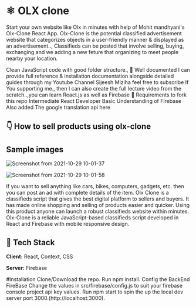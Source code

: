 # ⚛️ OLX clone

Start your own website like Olx in minutes with help of Mohit mandhyani's Olx-Clone React App. Olx-Clone is the potential classified advertisement website that categorizes objects in a user-friendly manner & displayed as an advertisement.., Classifieds can be posted that involve selling, buying, exchanging and we adding a new feture that organizing to meet people nearby your location.

Clean JavaScript code with good folder structure.,
📄 Well documented
I can provide full reference & installation documentation alongside detailed guides through my Youtube Channel Sijeesh Miziha feel free to subscribe
If You supporting me., then I can also create the full lecture video from the scratch..,you can learn React.js as well as Firebase
👅 Requirements to fork this repo
Intermediate React Developer
Basic Understanding of Firebase
Also added The google translation api here

## 👇 How to sell products using olx-clone
  
## Sample images
![Screenshot from 2021-10-29 10-01-37](https://private-user-images.githubusercontent.com/115079192/300865253-703d51ba-c6cd-46e2-9bae-c58f71353157.png?jwt=eyJhbGciOiJIUzI1NiIsInR5cCI6IkpXVCJ9.eyJpc3MiOiJnaXRodWIuY29tIiwiYXVkIjoicmF3LmdpdGh1YnVzZXJjb250ZW50LmNvbSIsImtleSI6ImtleTUiLCJleHAiOjE3MTE2NDM0MzksIm5iZiI6MTcxMTY0MzEzOSwicGF0aCI6Ii8xMTUwNzkxOTIvMzAwODY1MjUzLTcwM2Q1MWJhLWM2Y2QtNDZlMi05YmFlLWM1OGY3MTM1MzE1Ny5wbmc_WC1BbXotQWxnb3JpdGhtPUFXUzQtSE1BQy1TSEEyNTYmWC1BbXotQ3JlZGVudGlhbD1BS0lBVkNPRFlMU0E1M1BRSzRaQSUyRjIwMjQwMzI4JTJGdXMtZWFzdC0xJTJGczMlMkZhd3M0X3JlcXVlc3QmWC1BbXotRGF0ZT0yMDI0MDMyOFQxNjI1MzlaJlgtQW16LUV4cGlyZXM9MzAwJlgtQW16LVNpZ25hdHVyZT1iZGE4YmQwMTQzNjRlNTRhMWMyNzg4YzBkNGZlNTY3MmQ4MjdhZjY1YjdiYzI4MTZkOTU3NzMzYjUxNDllNzE3JlgtQW16LVNpZ25lZEhlYWRlcnM9aG9zdCZhY3Rvcl9pZD0wJmtleV9pZD0wJnJlcG9faWQ9MCJ9.2yoayU357lvz_8mmKbndvudtrETu3p_K0FhPtl6eQiI)

![Screenshot from 2021-10-29 10-01-58](https://private-user-images.githubusercontent.com/115079192/300865341-74533d53-6b96-4184-82dd-8e2386adad46.png?jwt=eyJhbGciOiJIUzI1NiIsInR5cCI6IkpXVCJ9.eyJpc3MiOiJnaXRodWIuY29tIiwiYXVkIjoicmF3LmdpdGh1YnVzZXJjb250ZW50LmNvbSIsImtleSI6ImtleTUiLCJleHAiOjE3MTE2NDM0MzksIm5iZiI6MTcxMTY0MzEzOSwicGF0aCI6Ii8xMTUwNzkxOTIvMzAwODY1MzQxLTc0NTMzZDUzLTZiOTYtNDE4NC04MmRkLThlMjM4NmFkYWQ0Ni5wbmc_WC1BbXotQWxnb3JpdGhtPUFXUzQtSE1BQy1TSEEyNTYmWC1BbXotQ3JlZGVudGlhbD1BS0lBVkNPRFlMU0E1M1BRSzRaQSUyRjIwMjQwMzI4JTJGdXMtZWFzdC0xJTJGczMlMkZhd3M0X3JlcXVlc3QmWC1BbXotRGF0ZT0yMDI0MDMyOFQxNjI1MzlaJlgtQW16LUV4cGlyZXM9MzAwJlgtQW16LVNpZ25hdHVyZT0yNTQ3NGJjNDQ0NjM5ZWU5ZGNhODdiNTJhZTgyNWNhNDhhN2UxNDI0NjZmZWM2YjMwM2QzY2IyMmNmZmJmZDYxJlgtQW16LVNpZ25lZEhlYWRlcnM9aG9zdCZhY3Rvcl9pZD0wJmtleV9pZD0wJnJlcG9faWQ9MCJ9.SLyg_lCUpaiu4toIaAH8zDxzZbC2GlLBjKhIZRbJxvw)

If you want to sell anything like cars, bikes, computers, gadgets, etc. then you can post an ad with complete details of the item. Olx Clone is a classifieds script that gives the best digital platform to sellers and buyers. It has made online shopping and selling of products easier and quicker. Using this product anyone can launch a robust classifieds website within minutes. Olx-Clone is a reliable JavaScript-based classifieds script developed in React and Firebase with mobile responsive design.

## 🦸 Tech Stack

**Client:** React, Context, CSS

**Server:** Firebase

  
 #Installation
Clone/Download the repo.
Run npm install.
Config the BackEnd FireBase Change the values in src/firebase/config.js to suit your firebase console project api key values.
Run npm start to spin the up the local dev server port 3000.(http://localhost:3000).
